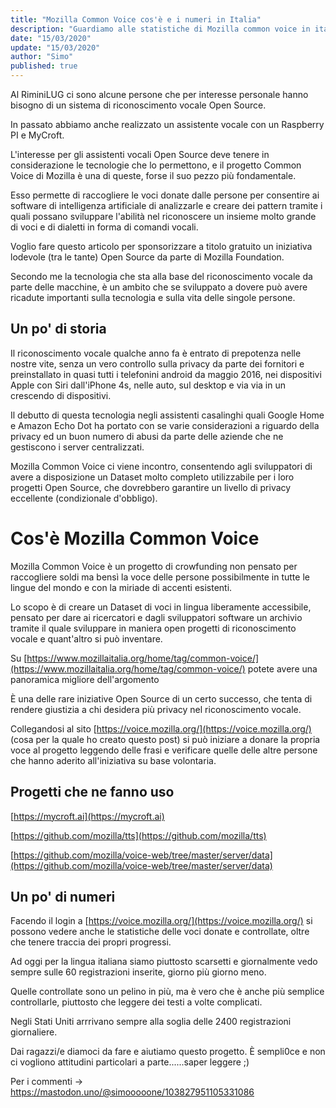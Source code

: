 ```yaml
---
title: "Mozilla Common Voice cos'è e i numeri in Italia"
description: "Guardiamo alle statistiche di Mozilla common voice in italia, la piattaforma che è il futuro open del riconoscimento vocale."
date: "15/03/2020"
update: "15/03/2020"
author: "Simo"
published: true
---
```


Al RiminiLUG ci sono alcune persone che per interesse personale hanno bisogno di un sistema di riconoscimento vocale Open Source.

In passato abbiamo anche realizzato un assistente vocale con un Raspberry PI e MyCroft.

L'interesse per gli assistenti vocali Open Source deve tenere in considerazione le tecnologie che lo permettono, e il progetto Common Voice di Mozilla è una di queste, forse il suo pezzo più fondamentale.

Esso permette di raccogliere le voci donate dalle persone per consentire ai software di intelligenza artificiale di analizzarle e creare dei pattern tramite i quali possano sviluppare l'abilità nel riconoscere un insieme molto grande di voci e di dialetti in forma di comandi vocali.

Voglio fare questo articolo per sponsorizzare a titolo gratuito un iniziativa lodevole (tra le tante) Open Source da parte di Mozilla Foundation.

Secondo me la tecnologia che sta alla base del riconoscimento vocale da parte delle macchine, è un ambito che se sviluppato a dovere può avere ricadute importanti sulla tecnologia e sulla vita delle singole persone.

## Un po' di storia

Il riconoscimento vocale qualche anno fa è entrato di prepotenza nelle nostre vite, senza un vero controllo sulla privacy da parte dei fornitori e preinstallato in quasi tutti i telefonini android da maggio 2016, nei dispositivi Apple con Siri dall'iPhone 4s, nelle auto, sul desktop e via via in un crescendo di dispositivi.

Il debutto di questa tecnologia negli assistenti casalinghi quali Google Home e Amazon Echo Dot ha portato con se varie considerazioni a riguardo della privacy ed un buon numero di abusi da parte delle aziende che ne gestiscono i server centralizzati.

Mozilla Common Voice ci viene incontro, consentendo agli sviluppatori di avere a disposizione un Dataset molto completo utilizzabile per i loro progetti Open Source, che dovrebbero garantire un livello di privacy eccellente (condizionale d'obbligo).

# Cos'è Mozilla Common Voice

Mozilla Common Voice è un progetto di crowfunding non pensato per raccogliere soldi ma bensì la voce delle persone possibilmente in tutte le lingue del mondo e con la miriade di accenti esistenti.

Lo scopo è di creare un Dataset di voci in lingua liberamente accessibile, pensato per dare ai ricercatori e dagli sviluppatori software un archivio tramite il quale sviluppare in maniera open progetti di riconoscimento vocale e quant'altro si può inventare.

Su [https://www.mozillaitalia.org/home/tag/common-voice/](https://www.mozillaitalia.org/home/tag/common-voice/) potete avere una panoramica migliore dell'argomento

È una delle rare iniziative Open Source di un certo successo, che tenta di rendere giustizia a chi desidera più privacy nel riconoscimento vocale.

Collegandosi al sito [https://voice.mozilla.org/](https://voice.mozilla.org/) (cosa per la quale ho creato questo post) si può iniziare a donare la propria voce al progetto leggendo delle frasi e verificare quelle delle altre persone che hanno aderito all'iniziativa su base volontaria.

## Progetti che ne fanno uso

[https://mycroft.ai](https://mycroft.ai)

[https://github.com/mozilla/tts](https://github.com/mozilla/tts)

[https://github.com/mozilla/voice-web/tree/master/server/data](https://github.com/mozilla/voice-web/tree/master/server/data)

## Un po' di numeri

Facendo il login a [https://voice.mozilla.org/](https://voice.mozilla.org/) si possono vedere anche le statistiche delle voci donate e controllate, oltre che tenere traccia dei propri progressi.

Ad oggi per la lingua italiana siamo piuttosto scarsetti e giornalmente vedo sempre sulle 60 registrazioni inserite, giorno più giorno meno.

Quelle controllate sono un pelino in più, ma è vero che è anche più semplice controllarle, piuttosto che leggere dei testi a volte complicati.

Negli Stati Uniti arrrivano sempre alla soglia delle 2400 registrazioni giornaliere.

Dai ragazzi/e diamoci da fare e aiutiamo questo progetto. È sempli0ce e non ci vogliono attitudini particolari a parte......saper leggere ;)

Per i commenti -> https://mastodon.uno/@simooooone/103827951105331086
